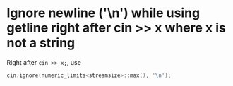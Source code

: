 # Ignore newline ('\n') while using getline right after cin >> x where x is not a string

Right after `cin >> x;`, use

```cpp
cin.ignore(numeric_limits<streamsize>::max(), '\n');
```
